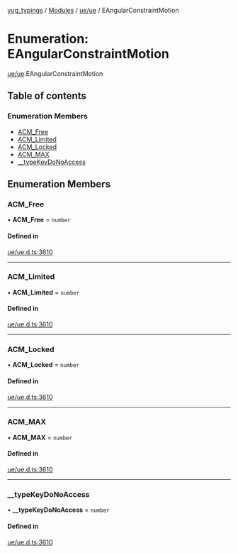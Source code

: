 [yug_typings](../README.md) / [Modules](../modules.md) / [ue/ue](../modules/ue_ue.md) / EAngularConstraintMotion

# Enumeration: EAngularConstraintMotion

[ue/ue](../modules/ue_ue.md).EAngularConstraintMotion

## Table of contents

### Enumeration Members

- [ACM\_Free](ue_ue.EAngularConstraintMotion.md#acm_free)
- [ACM\_Limited](ue_ue.EAngularConstraintMotion.md#acm_limited)
- [ACM\_Locked](ue_ue.EAngularConstraintMotion.md#acm_locked)
- [ACM\_MAX](ue_ue.EAngularConstraintMotion.md#acm_max)
- [\_\_typeKeyDoNoAccess](ue_ue.EAngularConstraintMotion.md#__typekeydonoaccess)

## Enumeration Members

### ACM\_Free

• **ACM\_Free** = `number`

#### Defined in

[ue/ue.d.ts:3610](https://github.com/YugMetaverse/yug_typings/blob/b7d9b19/ue/ue.d.ts#L3610)

___

### ACM\_Limited

• **ACM\_Limited** = `number`

#### Defined in

[ue/ue.d.ts:3610](https://github.com/YugMetaverse/yug_typings/blob/b7d9b19/ue/ue.d.ts#L3610)

___

### ACM\_Locked

• **ACM\_Locked** = `number`

#### Defined in

[ue/ue.d.ts:3610](https://github.com/YugMetaverse/yug_typings/blob/b7d9b19/ue/ue.d.ts#L3610)

___

### ACM\_MAX

• **ACM\_MAX** = `number`

#### Defined in

[ue/ue.d.ts:3610](https://github.com/YugMetaverse/yug_typings/blob/b7d9b19/ue/ue.d.ts#L3610)

___

### \_\_typeKeyDoNoAccess

• **\_\_typeKeyDoNoAccess** = `number`

#### Defined in

[ue/ue.d.ts:3610](https://github.com/YugMetaverse/yug_typings/blob/b7d9b19/ue/ue.d.ts#L3610)
